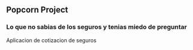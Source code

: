## Popcorn Project

### Lo que no sabias de los seguros y tenias miedo de preguntar
Aplicacion de cotizacion de seguros



